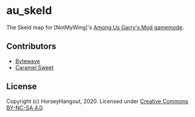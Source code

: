 # au_skeld

The Skeld map for [NotMyWing]'s [Among Us Garry's Mod gamemode](https://github.com/NotMyWing/GarrysModAmongUs).

## Contributors

- [Bytewave](https://github.com/BytewaveMLP)
- [Caramel Sweet](https://github.com/CaramelSweet)

## License

Copyright (c) HorseyHangout, 2020. Licensed under [Creative Commons BY-NC-SA 4.0](/LICENSE).